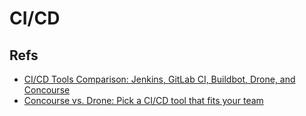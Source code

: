 # CI/CD
## Refs
- [CI/CD Tools Comparison: Jenkins, GitLab CI, Buildbot, Drone, and Concourse](https://www.digitalocean.com/community/tutorials/ci-cd-tools-comparison-jenkins-gitlab-ci-buildbot-drone-and-concourse)
- [Concourse vs. Drone: Pick a CI/CD tool that fits your team](https://searchsoftwarequality.techtarget.com/tip/CI-CD-tool-showdown-pits-adoptability-vs-adaptability)
